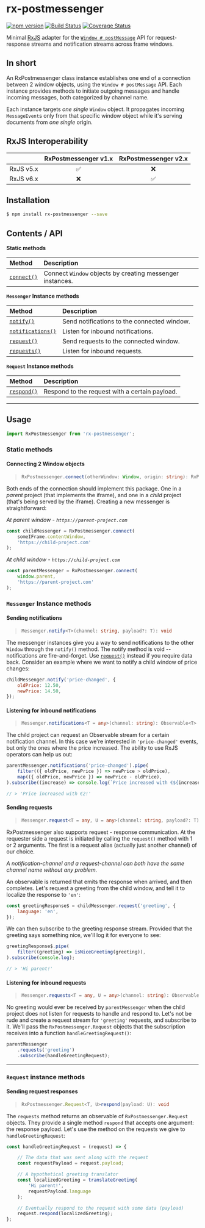 # rx-postmessenger
[![npm version](https://badge.fury.io/js/rx-postmessenger.svg)](https://badge.fury.io/js/rx-postmessenger)
[![Build Status](https://travis-ci.com/JJWesterkamp/rx-postmessenger.svg?branch=master)](https://travis-ci.com/JJWesterkamp/rx-postmessenger)
[![Coverage Status](https://coveralls.io/repos/github/JJWesterkamp/rx-postmessenger/badge.svg?branch=master)](https://coveralls.io/github/JJWesterkamp/rx-postmessenger?branch=master)

Minimal [RxJS](https://github.com/ReactiveX/RxJS) adapter for the [`Window # postMessage`](https://developer.mozilla.org/en-US/docs/Web/API/Window/postMessage) API for request-response streams and notification streams across frame windows.


## In short

An RxPostmessenger class instance establishes one end of a connection between 2 window objects, using the `Window # postMessage` API. Each instance provides methods to initiate outgoing messages and handle incoming messages, both categorized by channel name.

Each instance targets _one single_ `Window` object. It propagates incoming `MessageEvent`s only from that specific window object while it's serving documents from _one single_ origin.

## RxJS Interoperability

|           	| RxPostmessenger v1.x 	| RxPostmessenger v2.x 	|
|-----------	|:--------------------:	|:--------------------:	|
| RxJS v5.x 	|           ✅          	|           ❌          	|
| RxJS v6.x 	|           ❌          	|           ✅          	|

## Installation

```bash
$ npm install rx-postmessenger --save
```

## Contents / API

**Static methods**

|Method|Description|
|:-|:-|
|[`connect()`](#connecting-2-window-objects)|Connect `Window` objects by creating messenger instances.|

**`Messenger` Instance methods**

|Method|Description|
|:-|:-|
|[`notify()`](#sending-notifications)|Send notifications to the connected window.|
|[`notifications()`](#listening-for-inbound-notifications)|Listen for inbound notifications.|
|[`request()`](#sending-requests)|Send requests to the connected window.|
|[`requests()`](#listening-for-inbound-requests)|Listen for inbound requests.|

**`Request` Instance methods**

|Method|Description|
|:-|:-|
|[`respond()`](#sending-request-responses)|Respond to the request with a certain payload.

---

## Usage

```javascript
import RxPostmessenger from 'rx-postmessenger';
```

### Static methods

#### Connecting 2 Window objects

> ```typescript
> RxPostmessenger.connect(otherWindow: Window, origin: string): RxPostmessenger.Messenger
> ```

Both ends of the connection should implement this package. One in a _parent_ project (that implements the iframe), and one in a _child_ project (that's being served by the iframe). Creating a new messenger is straightforward:

_At parent window - `https://parent-project.com`_

```javascript
const childMessenger = RxPostmessenger.connect(
    someIFrame.contentWindow,
    'https://child-project.com'
);
```

_At child window - `https://child-project.com`_

```javascript
const parentMessenger = RxPostmessenger.connect(
    window.parent,
    'https://parent-project.com'
);
```

### `Messenger` Instance methods

#### Sending notifications
> ```typescript
> Messenger.notify<T>(channel: string, payload?: T): void
> ```

The messenger instances give you a way to send notifications to the other `Window` through the `notify()` method. 
The notify method is void -- notifications are fire-and-forget. 
Use [`request()`](#sending-requests) instead if you require data back.
Consider an example where we want to notify a child window of price changes:

```javascript
childMessenger.notify('price-changed', {
    oldPrice: 12.50,
    newPrice: 14.50,
});
```

#### Listening for inbound notifications
> ```typescript
> Messenger.notifications<T = any>(channel: string): Observable<T>
> ```

The child project can request an Observable stream for a certain notification channel. 
In this case we're interested in `'price-changed'` events, but only the ones where the price increased. 
The ability to use RxJS operators can help us out:

```javascript
parentMessenger.notifications('price-changed').pipe(
    filter(({ oldPrice, newPrice }) => newPrice > oldPrice),
    map(({ oldPrice, newPrice }) => newPrice - oldPrice),
).subscribe((increase) => console.log(`Price increased with €${increase}!`));

// > 'Price increased with €2!'
```

#### Sending requests

> ```typescript
> Messenger.request<T = any, U = any>(channel: string, payload?: T): Observable<U>
> ```

RxPostmessenger also supports request - response communication. 
At the requester side a request is initiated by calling the `request()` method with 1 or 2 arguments. 
The first is a request alias (actually just another channel) of our choice.

_A notification-channel and a request-channel can both have the same channel name without any problem._

An observable is returned that emits the response when arrived, and then completes. 
Let's request a greeting from the child window, and tell it to localize the response to `'en'`:

```javascript
const greetingResponse$ = childMessenger.request('greeting', {
    language: 'en',
});
```

We can then subscribe to the greeting response stream.
Provided that the greeting says something nice, we'll log it for everyone to see:

```javascript
greetingResponse$.pipe(
    filter((greeting) => isNiceGreeting(greeting)),
).subscribe(console.log);

// > 'Hi parent!'
```

#### Listening for inbound requests
> ```typescript
> Messenger.requests<T = any, U = any>(channel: string): Observable<RxPostmessenger.Request<T, U>>
> ```

No greeting would ever be received by `parentMessenger` when the child project does not listen 
for requests to handle and respond to. Let's not be rude and create a request stream for 
`'greeting'` requests, and subscribe to it. We'll pass the `RxPostmessenger.Request` objects 
that the subscription receives into a function `handleGreetingRequest()`:

```javascript
parentMessenger
    .requests('greeting')
    .subscribe(handleGreetingRequest);
```

---

### `Request` instance methods

#### Sending request responses

> ```typescript
> RxPostmessenger.Request<T, U>respond(payload: U): void
> ```

The `requests` method returns an observable of `RxPostmessenger.Request` objects. 
They provide a single method `respond` that accepts one argument: the response payload. 
Let's use the method on the requests we give to `handleGreetingRequest`:

```javascript
const handleGreetingRequest = (request) => {

    // The data that was sent along with the request
    const requestPayload = request.payload;

    // A hypothetical greeting translator
    const localizedGreeting = translateGreeting(
        'Hi parent!',
        requestPayload.language
    );

    // Eventually respond to the request with some data (payload)
    request.respond(localizedGreeting);
};
```

[rxjs-imports]: https://github.com/JJWesterkamp/rx-postmessenger/tree/master/src/vendor/rxjs/index.ts
